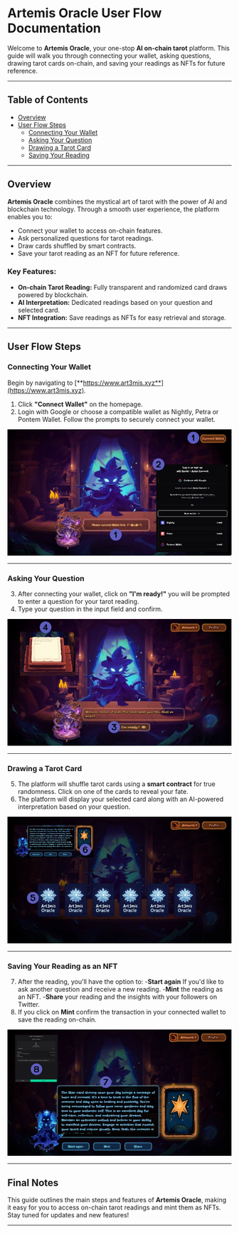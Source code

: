 # **Artemis Oracle User Flow Documentation**  

Welcome to **Artemis Oracle**, your one-stop **AI on-chain tarot** platform. This guide will walk you through connecting your wallet, asking questions, drawing tarot cards on-chain, and saving your readings as NFTs for future reference.  

---

## **Table of Contents**  
- [Overview](#overview)  
- [User Flow Steps](#user-flow-steps)  
  - [Connecting Your Wallet](#step-1-connecting-your-wallet)  
  - [Asking Your Question](#step-2-asking-your-question)  
  - [Drawing a Tarot Card](#step-3-drawing-a-tarot-card)  
  - [Saving Your Reading](#step-4-saving-your-reading-as-an-nft)  

---

## **Overview**  
**Artemis Oracle** combines the mystical art of tarot with the power of AI and blockchain technology. Through a smooth user experience, the platform enables you to:  

- Connect your wallet to access on-chain features.  
- Ask personalized questions for tarot readings.  
- Draw cards shuffled by smart contracts.  
- Save your tarot reading as an NFT for future reference.  

### **Key Features**:  
- **On-chain Tarot Reading:** Fully transparent and randomized card draws powered by blockchain.  
- **AI Interpretation:** Dedicated readings based on your question and selected card.  
- **NFT Integration:** Save readings as NFTs for easy retrieval and storage.  

---

## **User Flow Steps**  

### **Connecting Your Wallet**  
Begin by navigating to [**https://www.art3mis.xyz**](https://www.art3mis.xyz).  

1. Click **"Connect Wallet"** on the homepage. 
2. Login with Google or choose a compatible wallet as Nightly, Petra or Pontem Wallet.
   Follow the prompts to securely connect your wallet.

![Connecting Your Wallet](Art3MisOracle/1.jpg)

---

### **Asking Your Question**  
3. After connecting your wallet, click on **"I'm ready!"** you will be prompted to enter a question for your tarot reading.  
4. Type your question in the input field and confirm.
   
![Asking Your Question](Art3MisOracle/2.jpg)

---

### **Drawing a Tarot Card**  
5. The platform will shuffle tarot cards using a **smart contract** for true randomness. Click on one of the cards to reveal your fate.  
6. The platform will display your selected card along with an AI-powered interpretation based on your question.  

![Drawing a Tarot Card](Art3MisOracle/3.jpg)

---

### **Saving Your Reading as an NFT**  
7. After the reading, you'll have the option to:
  -**Start again** If you'd like to ask another question and receive a new reading.
  -**Mint** the reading as an NFT.
  -**Share** your reading and the insights with your followers on Twitter.
8. If you click on **Mint** confirm the transaction in your connected wallet to save the reading on-chain.  

![Saving Your Reading](Art3MisOracle/4.jpg)

---

## **Final Notes**  
This guide outlines the main steps and features of **Artemis Oracle**, making it easy for you to access on-chain tarot readings and mint them as NFTs. Stay tuned for updates and new features!  

---
